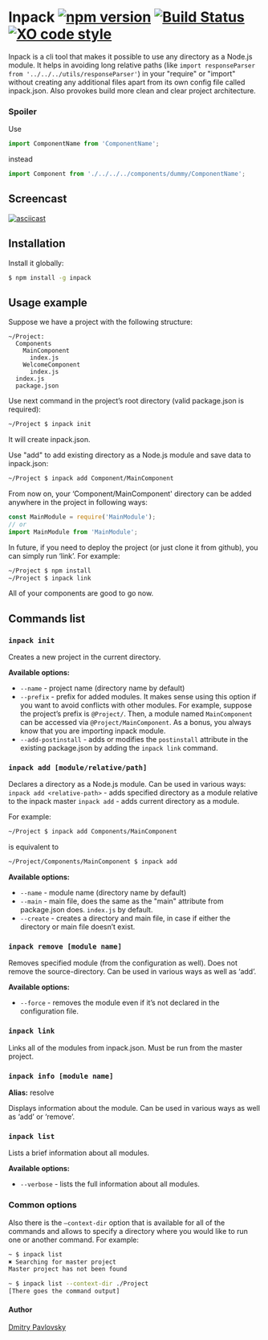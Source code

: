 # Inpack [![npm version](https://badge.fury.io/js/inpack.svg)](https://www.npmjs.com/package/inpack) [![Build Status](https://travis-ci.org/dimapaloskin/inpack.svg?branch=master)](https://travis-ci.org/dimapaloskin/inpack) [![XO code style](https://img.shields.io/badge/code_style-XO-5ed9c7.svg)](https://github.com/sindresorhus/xo)

Inpack is a cli tool that makes it possible to use any directory as a Node.js module. It helps in avoiding long relative paths (like ```import responseParser from '../../../utils/responseParser'```) in your "require" or "import" without creating any additional files apart from its own config file called inpack.json. Also provokes build more clean and clear project architecture.

### Spoiler

Use
```js
import ComponentName from 'ComponentName';
```
instead
```js
import Component from './../../../components/dummy/ComponentName';
```

## Screencast

[![asciicast](https://asciinema.org/a/eqwqbix1aw8vkn6fhb6zug5am.png)](https://asciinema.org/a/eqwqbix1aw8vkn6fhb6zug5am)

## Installation

Install it globally:

```bash
$ npm install -g inpack
```

## Usage example

Suppose we have a project with the following structure:
```
~/Project:
  Components
    MainComponent
      index.js
    WelcomeComponent
      index.js
  index.js
  package.json
 ```
 
Use next command in the project’s root directory (valid package.json is required):

```bash
~/Project $ inpack init
```

It will create inpack.json.

Use "add" to add existing directory as a Node.js module and save data to inpack.json:

```bash
~/Project $ inpack add Component/MainComponent
```

From now on, your ‘Component/MainComponent' directory can be added anywhere in the project in following ways:

```js
const MainModule = require('MainModule');
// or
import MainModule from 'MainModule';

```

In future, if you need to deploy the project (or just clone it from github), you can simply run ‘link’. For example:

```bash
~/Project $ npm install
~/Project $ inpack link
```

All of your components are good to go now.

## Commands list

### `inpack init`

Creates a new project in the current directory.

**Available options:**
- `--name` - project name (directory name by default)
- `--prefix` - prefix for added modules. It makes sense using this option if you want to avoid conflicts with other modules. For example, suppose the project’s prefix is `@Project/`. Then, a module named `MainComponent` can be accessed via `@Project/MainComponent`. As a bonus, you always know that you are importing inpack module.
- `--add-postinstall` - adds or modifies the `postinstall` attribute in the existing package.json by adding the `inpack link` command.

### `inpack add [module/relative/path]`

Declares a directory as a Node.js module. Can be used in various ways:
`inpack add <relative-path>` - adds specified directory as a module relative to the inpack master
`inpack add` - adds current directory as a module.

 For example:
 ```bash
 ~/Project $ inpack add Components/MainComponent
 ```
 is equivalent to
 
 ```bash
 ~/Project/Components/MainComponent $ inpack add
 ```
 **Available options:**
 
 - `--name` - module name (directory name by default)
 - `--main` - main file, does the same as the "main" attribute from package.json does. `index.js` by default.
 - `--create` - creates a directory and main file, in case if either the directory or main file doesn’t exist.
 
### `inpack remove [module name]`

Removes specified module (from the configuration as well). Does not remove the source-directory. Can be used in various ways as well as ‘add’.

**Available options:**

- `--force` - removes the module even if it’s not declared in the configuration file.
 
### `inpack link`

Links all of the modules from inpack.json. Must be run from the master project.

### `inpack info [module name]`

**Alias:** resolve

Displays information about the module. Can be used in various ways as well as ‘add’ or ‘remove’.

### `inpack list`

Lists a brief information about all modules.

**Available options:**
- `--verbose` - lists the full information about all modules.

### Common options

Also there is the `—context-dir` option that is available for all of the commands and allows to specify a directory where you would like to run one or another command. For example:

```bash
~ $ inpack list 
✖ Searching for master project
Master project has not been found

~ $ inpack list --context-dir ./Project
[There goes the command output]
```

#### Author
[Dmitry Pavlovsky](http://palosk.in)
